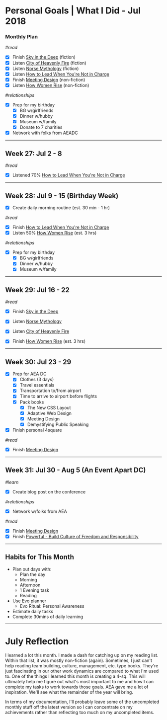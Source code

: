 Personal Goals | What I Did - Jul 2018
==============

### Monthly Plan
_#read_
- [x] Finish [Sky in the Deep](https://www.goodreads.com/book/show/34726469-sky-in-the-deep1) (fiction)
- [x] Listen [City of Heavenly Fire](https://www.goodreads.com/book/show/8755785-city-of-heavenly-fire) (fiction)
- [x] Listen [Norse Mythology](https://www.goodreads.com/book/show/37903770-norse-mythology) (fiction) 
- [x] Listen [How to Lead When You're Not in Charge](https://www.goodreads.com/book/show/33098700-how-to-lead-when-you-re-not-in-charge)
- [x] Finish [Meeting Design](https://www.goodreads.com/book/show/36687954-meeting-design) (non-fiction)
- [x] Listen [How Women Rise](https://www.goodreads.com/book/show/36204301-how-women-rise) (non-fiction)

_#relationships_
- [x] Prep for my birthday
  - [x] BG w/girlfriends
  - [x] Dinner w/hubby
  - [x] Museum w/family
  - [x] Donate to 7 charities 
- [x] Network with folks from AEADC

---

## Week 27: Jul 2 - 8

_#read_
- [x] Listened 70% [How to Lead When You're Not in Charge](https://www.goodreads.com/book/show/33098700-how-to-lead-when-you-re-not-in-charge?from_search=true)
  
---

## Week 28: Jul 9 - 15 (Birthday Week)

- [x] Create daily morning routine (est. 30 min - 1 hr)

_#read_
- [x] Finish [How to Lead When You're Not in Charge](https://www.goodreads.com/book/show/33098700-how-to-lead-when-you-re-not-in-charge)
- [x] Listen 50% [How Women Rise](https://www.goodreads.com/book/show/36204301-how-women-rise) (est. 3 hrs) 

_#relationships_
- [x] Prep for my birthday
  - [x] BG w/girlfriends
  - [x] Dinner w/hubby
  - [x] Museum w/family

---

## Week 29: Jul 16 - 22
_#read_
- [x] Finish [Sky in the Deep](https://www.goodreads.com/book/show/34726469-sky-in-the-deep1)
- [x] Listen [Norse Mythology](https://www.goodreads.com/book/show/37903770-norse-mythology)
- [x] Listen [City of Heavenly Fire](https://www.goodreads.com/book/show/8755785-city-of-heavenly-fire)
- [x] Finish [How Women Rise](https://www.goodreads.com/book/show/36204301-how-women-rise) (est. 3 hrs)


---

## Week 30: Jul 23 - 29

- [x] Prep for AEA DC
  - [x] Clothes (3 days)
  - [x] Travel essentials
  - [x] Transportation to/from airport
  - [x] Time to arrive to airport before flights
  - [x] Pack books 
    - [x] The New CSS Layout
    - [x] Adaptive Web Design
    - [x] Meeting Design
    - [x] Demystifying Public Speaking
- [x] Finish personal 4square
    
_#read_
- [x] Finish [Meeting Design](https://www.goodreads.com/book/show/36687954-meeting-design) 

---

## Week 31: Jul 30 - Aug 5 (An Event Apart DC)

_#learn_
- [x] Create blog post on the conference

_#relationships_
- [x] Network w/folks from AEA

_#read_
- [x] Finish [Meeting Design](https://www.goodreads.com/book/show/36687954-meeting-design) 
- [x] Finish [Powerful - Build Culture of Freedom and Responsibility](https://www.goodreads.com/book/show/36417234-powerful)

---

## Habits for This Month
- Plan out days with: 
  - Plan the day
  - Morning
  - Afternoon
  - 1 Evening task
  - Reading
- Use Evo planner
  - Evo Ritual: Personal Awareness
- Estimate daily tasks
- Complete 30mins of daily learning

---


# July Reflection
I learned a lot this month. I made a dash for catching up on my reading list. Within that list, it was mostly non-fiction (again). Sometimes, I just can't help reading team building, culture, management, etc. type books. They're just fascinating in our other work dynamics are compared to what I'm used to. One of the things I learned this month is creating a 4-sq. This will ultimately help me figure out what's most important to me and how I can complete my tasks to work towards those goals. AEA gave me a lot of inspiration. We'll see what the remainder of the year will bring. 

In terms of my documentation, I'll probably leave some of the uncompleted monthly stuff off the latest version so I can concentrate on my achievements rather than reflecting too much on my uncompleted items. 
